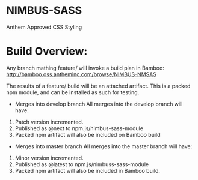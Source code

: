 # NIMBUS-SASS 
Anthem Approved CSS Styling

# Build Overview:

Any branch mathing feature/ will invoke a build plan in Bamboo: http://bamboo.oss.antheminc.com/browse/NIMBUS-NMSAS

The results of a feature/ build will be an attached artifact.  This is a packed npm module, and can be installed as such for testing.

* Merges into develop branch
All merges into the develop branch will have:
1. Patch version incremented.
2. Published as @next to npm.js/nimbus-sass-module
3. Packed npm artifact will also be included on Bamboo build

* Merges into master branch
All merges into the master branch will have: 
1. Minor version incremented.
2. Published as @latest to npm.js/nimbuss-sass-module
3. Packed npm artifact will also be included in Bamboo build. 


